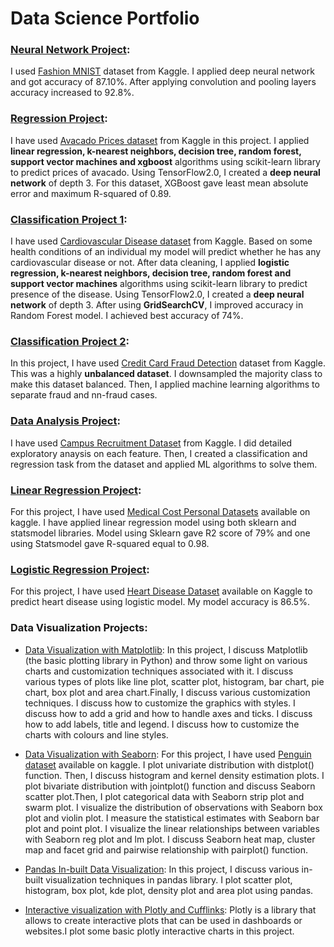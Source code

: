 # Data Science Portfolio

### [Neural Network Project](https://github.com/ayushikaushik/Data-Science-Portfolio/blob/master/dnn-and-cnn-with-tensorflow2-0.ipynb):
I used [Fashion MNIST](https://www.kaggle.com/zalando-research/fashionmnist) dataset from Kaggle. I applied deep neural network and got accuracy of 87.10%. After applying convolution and pooling layers accuracy increased to 92.8%.

### [Regression Project](https://github.com/ayushikaushik/Data-Science-Portfolio/blob/master/Regression%20Project/comparison-of-all-regression-models.ipynb):
I have used [Avacado Prices dataset](https://www.kaggle.com/neuromusic/avocado-prices) from Kaggle in this project. I applied **linear regression, k-nearest neighbors, decision tree, random forest, support vector machines and xgboost** algorithms using scikit-learn library to predict prices of avacado. Using TensorFlow2.0, I created a **deep neural network** of depth 3. For this dataset, XGBoost gave least mean absolute error and maximum R-squared of 0.89.

### [Classification Project 1](https://github.com/ayushikaushik/Data-Science-Portfolio/blob/master/Classification%20Project/classification-using-ml-and-hyperparameter-tuning.ipynb):
I have used [Cardiovascular Disease dataset](https://www.kaggle.com/sulianova/cardiovascular-disease-dataset) from Kaggle. Based on some health conditions of an individual my model will predict whether he has any cardiovascular disease or not. After data cleaning, I applied **logistic regression, k-nearest neighbors, decision tree, random forest and support vector machines** algorithms using scikit-learn library to predict presence of the disease. Using TensorFlow2.0, I created a **deep neural network** of depth 3. After using **GridSearchCV**, I improved accuracy in Random Forest model. I achieved best accuracy of 74%.

### [Classification Project 2](https://github.com/ayushikaushik/Data-Science-Portfolio/blob/master/over-sampling-and-6-classification-algorithms.ipynb):
In this project, I have used [Credit Card Fraud Detection](https://www.kaggle.com/mlg-ulb/creditcardfraud) dataset from Kaggle. This was a highly **unbalanced dataset**. I downsampled the majority class to make this dataset balanced. Then, I applied machine learning algorithms to separate fraud and nn-fraud cases.

### [Data Analysis Project](https://github.com/ayushikaushik/Data-Science-Portfolio/blob/master/Data%20Analysis%20Project/placement-dataanalysis-classification-regression.ipynb):
I have used [Campus Recruitment Dataset](https://www.kaggle.com/benroshan/factors-affecting-campus-placement) from Kaggle. I did detailed exploratory anaysis on each feature. Then, I created a classification and regression task from the dataset and applied ML algorithms to solve them.

### [Linear Regression Project](https://github.com/ayushikaushik/Data-Science-Portfolio/blob/master/Linear%20Regression%20Project/Linear%20Regression%20Project.ipynb):
For this project, I have used [Medical Cost Personal Datasets](https://www.kaggle.com/mirichoi0218/insurance) available on kaggle. I have applied linear regression model using both sklearn and statsmodel libraries. Model using Sklearn gave R2 score of 79% and one using Statsmodel gave R-squared equal to 0.98.

### [Logistic Regression Project](https://github.com/ayushikaushik/Data-Science-Portfolio/blob/master/Logistic%20Regression%20Project/Logistic%20Regression%20Project.ipynb):
For this project, I have used [Heart Disease Dataset](https://www.kaggle.com/dileep070/heart-disease-prediction-using-logistic-regression) available on Kaggle to predict heart disease using logistic model. My model accuracy is 86.5%.


### Data Visualization Projects:
* [Data Visualization with Matplotlib](https://github.com/ayushikaushik/Data-Science-Portfolio/blob/master/data%20viz%20with%20matplotlib/Data%20Visualization%20with%20Matplotlib.ipynb):
In this project, I discuss Matplotlib (the basic plotting library in Python) and throw some light on various charts and customization techniques associated with it. I discuss various types of plots like line plot, scatter plot, histogram, bar chart, pie chart, box plot and area chart.Finally, I discuss various customization techniques. I discuss how to customize the graphics with styles. I discuss how to add a grid and how to handle axes and ticks. I discuss how to add labels, title and legend. I discuss how to customize the charts with colours and line styles.

* [Data Visualization with Seaborn](https://github.com/ayushikaushik/Data-Science-Portfolio/blob/master/data%20viz%20with%20seaborn/Data%20Visualization%20with%20Seaborn.ipynb):
For this project, I have used [Penguin dataset](https://www.kaggle.com/parulpandey/palmer-archipelago-antarctica-penguin-data) available on kaggle. I plot univariate distribution with distplot() function. Then, I discuss histogram and kernel density estimation plots. I plot bivariate distribution with jointplot() function and discuss Seaborn scatter plot.Then, I plot categorical data with Seaborn strip plot and swarm plot. I visualize the distribution of observations with Seaborn box plot and violin plot. I measure the statistical estimates with Seaborn bar plot and point plot. I visualize the linear relationships between variables with Seaborn reg plot and lm plot. I discuss Seaborn heat map, cluster map and facet grid and pairwise relationship with pairplot() function.

* [Pandas In-built Data Visualization](https://github.com/ayushikaushik/Data-Science-Portfolio/blob/master/pandas%20in-built%20data%20viz/Pandas%20in-built%20data%20visualization.ipynb):
In this project, I discuss various in-built visualization techniques in pandas library. I plot scatter plot, histogram, box plot, kde plot, density plot and area plot using pandas.

* [Interactive visualization with Plotly and Cufflinks](https://github.com/ayushikaushik/Data-Science-Portfolio/blob/master/plotly%20and%20cufflinks/Plotly%20and%20Cufflinks.ipynb):
Plotly is a library that allows to create interactive plots that can be used in dashboards or websites.I plot some basic plotly interactive charts in this project.
